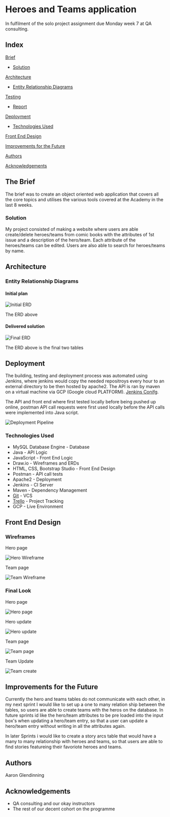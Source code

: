 # Heroes and Teams application 

In fulfilment of the solo project assignment due Monday week 7 at QA consulting.

## Index
[Brief](#brief)
   * [Solution](#solution)
   
[Architecture](#architecture)
   * [Entity Relationship Diagrams](#erd)
	
[Testing](#testing)
   * [Report](#report)

     
[Deployment](#depl)
   * [Technologies Used](#tech)
     
[Front End Design](#FE)

[Improvements for the Future](#improve)

[Authors](#auth)

[Acknowledgements](#ack)

<a name="brief"></a>
## The Brief

The brief was to create an object oriented web application that covers all the core topics and utilises the various tools covered at the Academy in the last 8 weeks.

<a name="solution"></a>
### Solution

My project consisted of making a website where users are able create/delete heroes/teams from comic books with the 
attributes of 1st issue and a description of the hero/team. Each attribute of the heroes/teams can be edited. Users are also able to
search for heroes/teams by name.

<a name="architecture"></a>
## Architecture
<a name="erd"></a>
### Entity Relationship Diagrams
#### Initial plan
![Initial ERD](/images/initialERD.jpg)

The ERD above 

#### Delivered solution
![Final ERD](/images/finalERD.jpg)

The ERD above is the final two tables 

<a name="depl"></a>
## Deployment

The building, testing and deployment process was automated using Jenkins, where jenkins would copy the needed repositroys every hour to an external directory to be then hosted by apache2. The API is ran by maven on a virtual machine via GCP (Google cloud PLATFORM).
[Jenkins Conifg](images/jenkins.jpg).

The API and front end where first tested locally before being pushed up online, postman API call requests were first used locally before the API calls were implemented into Java script.



![Deployment Pipeline](/images/ciPipeLine.jpeg)
<a name="tech"></a>
### Technologies Used

*   MySQL Database Engine - Database
*   Java - API Logic
*   JavaScript - Front End Logic
*   Draw.io - Wireframes and ERDs
*   HTML, CSS, Bootstrap Studio - Front End Design
*   Postman - API call tests
*   Apache2 - Deployment
*   Jenkins - CI Server
*   Maven - Dependency Management
*   [Git](https://github.com/AaronGlen/SoloProjFrontEnd.git) - VCS
*   [Trello](https://trello.com/b/pVnNall5/hero-team) - Project Tracking
*   GCP - Live Environment


<a name="FE"></a>
## Front End Design
### Wireframes
Hero page

![Hero Wireframe](/images/heroTable.jpg)

Team page

![Team Wireframe](/images/teamTable.jpg)

### Final Look
Hero page

![Hero page](/images/endHeroTable.jpg)

Hero update

![Hero update](/images/endUpdateHero.jpg)

Team page

![Team page](/images/endTeamTable.jpg)

Team Update

![Team create](/images/endCreateTeam.jpg)

<a name="improve"></a>
## Improvements for the Future

Currently the hero and teams tables do not communicate with each other, in my next sprint I would like to set up a one to many relation ship between the tables, so users are able to create teams with the heros on the database. In future sprints id like the hero/team attributes to be pre loaded into the input box's when updating a hero/team entry, so that a user can update a hero/team entry without writing in all the attributes again.

In later Sprints i would like to create a story arcs table that would have a many to many relationship with heroes and teams, so that users are able to find stories featureing their favoriote heroes and teams. 




<a name="auth"></a>
## Authors

Aaron Glendinning

<a name="ack"></a>
## Acknowledgements

* QA consulting and our okay instructors
* The rest of our decent cohort on the programme



